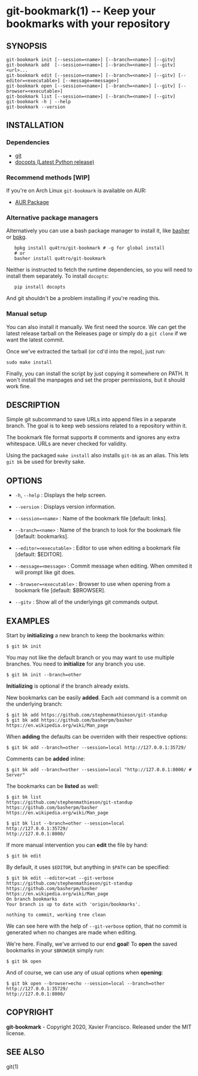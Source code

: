 git-bookmark(1) -- Keep your bookmarks with your repository
=============================================

## SYNOPSIS

```
git-bookmark init [--session=<name>] [--branch=<name>] [--gitv]  
git-bookmark add  [--session=<name>] [--branch=<name>] [--gitv] <url>...  
git-bookmark edit [--session=<name>] [--branch=<name>] [--gitv] [--editor=<executable>] [--message=<message>]  
git-bookmark open [--session=<name>] [--branch=<name>] [--gitv] [--browser=<executable>]  
git-bookmark list [--session=<name>] [--branch=<name>] [--gitv]  
git-bookmark -h | --help  
git-bookmark --version  
```

## INSTALLATION

### Dependencies
- [git](https://git-scm.com/)
- [docopts (Latest Python release)](https://github.com/docopt/docopts)

### Recommend methods [WIP]

If you're on Arch Linux `git-bookmark` is available on AUR:
- [AUR Package](https://aur.archlinux.org/packages/git-bookmark/)

### Alternative package managers

Alternatively you can use a bash package manager to install it, like [basher](https://github.com/basherpm/basher) or [bpkg](https://github.com/bpkg/bpkg).

```
   bpkg install qu4tro/git-bookmark # -g for global install
   # or
   basher install qu4tro/git-bookmark
```
Neither is instructed to fetch the runtime dependencies, so you will need to install them separately.
To install `docopts`:
```
   pip install docopts
```
And git shouldn't be a problem installing if you're reading this.

### Manual setup

You can also install it manually. We first need the source. We can get the latest release tarball on the Releases page or simply do a `git clone` if we want the latest commit.

Once we've extracted the tarball (or cd'd into the repo), just run:

   `sudo make install`

Finally, you can install the script by just copying it somewhere on PATH.
It won't install the manpages and set the proper permissions, but it should work fine.

## DESCRIPTION

Simple git subcommand to save URLs into append files in a separate branch. The goal is to keep web sessions related to a repository within it.

The bookmark file format supports # comments and ignores any extra whitespace. URLs are never checked for validity.

Using the packaged `make install` also installs `git-bk` as an alias. This lets `git bk` be used for brevity sake.

## OPTIONS

 * `-h`, `--help` :
   Displays the help screen.

 * `--version` :
   Displays version information.

 * `--session=<name>` :
   Name of the bookmark file [default: links].

 * `--branch=<name>` :
   Name of the branch to look for the bookmark file [default: bookmarks].

 * `--editor=<executable>` :
   Editor to use when editing a bookmark file [default: $EDITOR].

 * `--message=<message>` :
   Commit message when editing. When ommited it will prompt like git does.

 * `--browser=<executable>` :
   Browser to use when opening from a bookmark file [default: $BROWSER].

 * `--gitv` :
   Show all of the underlyings git commands output.

## EXAMPLES

Start by **initializing** a new branch to keep the bookmarks within:

    $ git bk init

You may not like the default branch or you may want to use multiple branches. You need to **initialize** for any branch you use.

    $ git bk init --branch=other

**Initializing** is optional if the branch already exists.

New bookmarks can be easily **added**. Each `add` command is a commit on the underlying branch:

    $ git bk add https://github.com/stephenmathieson/git-standup
    $ git bk add https://github.com/basherpm/basher https://en.wikipedia.org/wiki/Man_page

When **adding** the defaults can be overriden with their respective options:

    $ git bk add --branch=other --session=local http://127.0.0.1:35729/

Comments can be **added** inline:

    $ git bk add --branch=other --session=local "http://127.0.0.1:8000/ # Server"


The bookmarks can be **listed** as well:

    $ git bk list
    https://github.com/stephenmathieson/git-standup
    https://github.com/basherpm/basher
    https://en.wikipedia.org/wiki/Man_page

    $ git bk list --branch=other --session=local
    http://127.0.0.1:35729/
    http://127.0.0.1:8000/


If more manual intervention you can **edit** the file by hand:

    $ git bk edit

By default, it uses `$EDITOR`, but anything in `$PATH` can be specified:

    $ git bk edit --editor=cat --git-verbose
    https://github.com/stephenmathieson/git-standup
    https://github.com/basherpm/basher
    https://en.wikipedia.org/wiki/Man_page
    On branch bookmarks
    Your branch is up to date with 'origin/bookmarks'.

    nothing to commit, working tree clean

We can see here with the help of `--git-verbose` option, that no commit is generated when no changes are made when editing.

We're here.
Finally, we've arrived to our end **goal**! To **open** the saved bookmarks in your `$BROWSER` simply run:

    $ git bk open

And of course, we can use any of usual options when **opening**:

    $ git bk open --browser=echo --session=local --branch=other
    http://127.0.0.1:35729/
    http://127.0.0.1:8000/


## COPYRIGHT

**git-bookmark** - Copyright 2020, Xavier Francisco.
Released under the MIT license.

## SEE ALSO

git(1)
